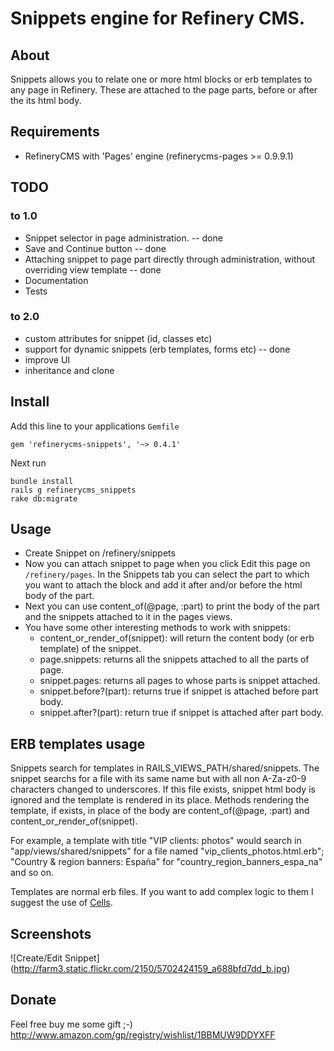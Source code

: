 # Snippets engine for Refinery CMS.

## About

Snippets allows you to relate one or more html blocks or erb templates to any page in Refinery. These are attached to the page parts, before or after the its html body.

## Requirements

* RefineryCMS with 'Pages' engine (refinerycms-pages >= 0.9.9.1)

## TODO

### to 1.0
* Snippet selector in page administration. -- done
* Save and Continue button -- done
* Attaching snippet to page part directly through administration, without overriding view template -- done
* Documentation
* Tests 

### to 2.0
* custom attributes for snippet (id, classes etc)
* support for dynamic snippets (erb templates, forms etc) -- done
* improve UI 
* inheritance and clone 

## Install

Add this line to your applications `Gemfile`

    gem 'refinerycms-snippets', '~> 0.4.1'

Next run

    bundle install
    rails g refinerycms_snippets
    rake db:migrate

## Usage

* Create Snippet on /refinery/snippets
* Now you can attach snippet to page when you click Edit this page on `/refinery/pages`. In the Snippets tab you can select the part to which you want to attach the block and add it after and/or before the html body of the part.  
* Next you can use content_of(@page, :part) to print the body of the part and the snippets attached to it in the pages views.
* You have some other interesting methods to work with snippets:
  * content_or_render_of(snippet): will return the content body (or erb template) of the snippet. 
  * page.snippets: returns all the snippets attached to all the parts of page.
  * snippet.pages: returns all pages to whose parts is snippet attached.
  * snippet.before?(part): returns true if snippet is attached before part body.
  * snippet.after?(part): return true if snippet is attached after part body.

## ERB templates usage

Snippets search for templates in RAILS_VIEWS_PATH/shared/snippets. The snippet searchs for a file with its same name but with all non A-Za-z0-9 characters changed to underscores. If this file exists, snippet html body is ignored and the template is rendered in its place. Methods rendering the template, if exists, in place of the body are content_of(@page, :part) and content_or_render_of(snippet).

For example, a template with title "VIP clients: photos" would search in "app/views/shared/snippets" for a file named "vip_clients_photos.html.erb"; "Country & region banners: España" for "country_region_banners_espa_na" and so on.

Templates are normal erb files. If you want to add complex logic to them I suggest the use of [Cells](http://cells.rubyforge.org/).

## Screenshots

![Create/Edit Snippet] (http://farm3.static.flickr.com/2150/5702424159_a688bfd7dd_b.jpg)

## Donate

Feel free buy me some gift ;-)
http://www.amazon.com/gp/registry/wishlist/1BBMUW9DDYXFF
